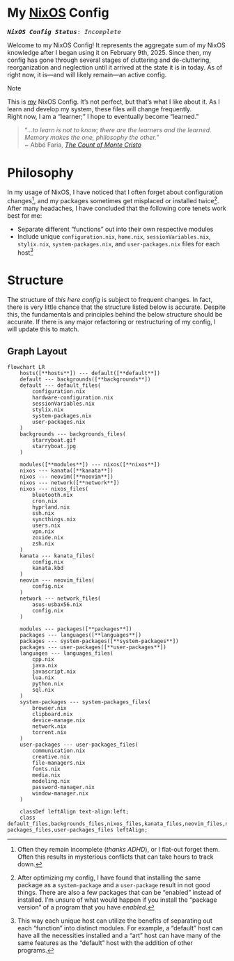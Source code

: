 # My [NixOS](https://nixos.org/download/) Config
<kbd>***NixOS Config Status***: *Incomplete*</kbd>

Welcome to my NixOS Config! It represents the aggregate sum of my NixOS knowledge after I began using it on February 9th, 2025. Since then, my config has gone through several stages of cluttering and de-cluttering, reorganization and neglection until it arrived at the state it is in today. As of right now, it is—and will likely remain—an active config.

> [!note]
> This is <ins>*my*</ins> NixOS Config. It’s not perfect, but that’s what I like about it. As I learn and develop my system, these files will change frequently.<br>Right now, I am a “learner;” I hope to eventually become “learned.”
> >“*…to learn is not to know; there are the learners and the learned. Memory makes the one, philosophy the other.*”<br>~ Abbé Faria, *[The Count of Monte Cristo](https://www.aliceandbooks.com/book/the-count-of-monte-cristo/alexandre-dumas-pere/254)*

# Philosophy
In my usage of NixOS, I have noticed that I often forget about configuration changes[^1], and my packages sometimes get misplaced or installed twice[^2]. After many headaches, I have concluded that the following core tenets work best for me:
- Separate different “functions” out into their own respective modules
- Include unique `configuration.nix`, `home.nix`, `sessionVariables.nix`, `stylix.nix`, `system-packages.nix`, and `user-packages.nix` files for each host[^3]

# Structure
The structure of *this here config* is subject to frequent changes. In fact, there is very little chance that the structure listed below is accurate. Despite this, the fundamentals and principles behind the below structure should be accurate. If there is any major refactoring or restructuring of my config, I will update this to match.
## Graph Layout
```mermaid
flowchart LR
	hosts([**hosts**]) --- default([**default**])
	default --- backgrounds([**backgrounds**])
	default --- default_files(
		configuration.nix
		hardware-configuration.nix
		sessionVariables.nix
		stylix.nix
		system-packages.nix
		user-packages.nix
	)
	backgrounds --- backgrounds_files(
		starryboat.gif
		starryboat.jpg
	)
	
	modules([**modules**]) --- nixos([**nixos**])
	nixos --- kanata([**kanata**])	
	nixos --- neovim([**neovim**])
	nixos --- network([**network**])
	nixos --- nixos_files(
		bluetooth.nix
		cron.nix
		hyprland.nix
		ssh.nix
		syncthings.nix
		users.nix
		vpn.nix
		zoxide.nix
		zsh.nix
	)
	kanata --- kanata_files(
		config.nix
		kanata.kbd
	)
	neovim --- neovim_files(
		config.nix
	)
	network --- network_files(
		asus-usbax56.nix
		config.nix
	)
	
	modules --- packages([**packages**])
	packages --- languages([**languages**])
	packages --- system-packages([**system-packages**])
	packages --- user-packages([**user-packages**])
	languages --- languages_files(
		cpp.nix
		java.nix
		javascript.nix
		lua.nix
		python.nix
		sql.nix
	)
	system-packages --- system-packages_files(
		browser.nix
		clipboard.nix
		device-manage.nix
		network.nix
		torrent.nix
	)
	user-packages --- user-packages_files(
		communication.nix
		creative.nix
		file-managers.nix
		fonts.nix
		media.nix
		modeling.nix
		password-manager.nix
		window-manager.nix
	)
		
	classDef leftAlign text-align:left;
	class default_files,backgrounds_files,nixos_files,kanata_files,neovim_files,network_files,languages_files,system-packages_files,user-packages_files leftAlign;
```

[^1]: Often they remain incomplete (*thanks ADHD*), or I flat-out forget them. Often this results in mysterious conflicts that can take hours to track down.

[^2]: After optimizing my config, I have found that installing the same package as a `system-package` and a `user-package` result in not good things. There are also a few packages that can be “enabled” instead of installed. I’m unsure of what would happen if you install the “package version” of a program that you have *enabled.*

[^3]: This way each unique host can utilize the benefits of separating out each “function” into distinct modules. For example, a “default” host can have all the necessities installed and a “art” host can have many of the same features as the “default” host with the addition of other programs.



